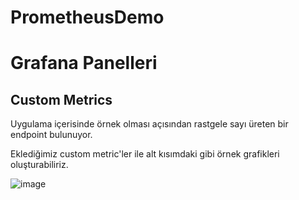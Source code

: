 # PrometheusDemo

# Grafana Panelleri

## Custom Metrics

Uygulama içerisinde örnek olması açısından rastgele sayı üreten bir endpoint bulunuyor. <br/>

Eklediğimiz custom metric'ler ile alt kısımdaki gibi örnek grafikleri oluşturabiliriz.

![image](https://github.com/user-attachments/assets/e8ae662e-aa34-4f7d-b54f-0c30c77e1eae)
